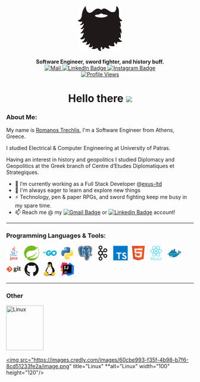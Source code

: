 <div id="header" align="center">
  <div>
  <a href="https://romanostrechlis.github.io/"><img alt="Home" id="home" width="120" height="120" src="beard.png"></a>
  </div>
  <br/>
  <div>
    <span><strong>Software Engineer, sword fighter, and history buff.</strong></span>
  </div>
  <div id="badges">
    <a href="mailto:r.trechlis@gmail.com">
      <img src="https://img.shields.io/badge/Gmail-red?style=for-the-badge&logo=gmail&logoColor=white" alt="Mail"/>
    </a>
    <a href="https://www.linkedin.com/in/romanostrechlis/">
      <img src="https://img.shields.io/badge/LinkedIn-blue?style=for-the-badge&logo=linkedin&logoColor=white" alt="LinkedIn Badge"/>
    </a>
    <a href="https://www.instagram.com/r.trechlis/">
      <img src="https://img.shields.io/badge/instagram-purple?style=for-the-badge&logo=instagram&logoColor=white" alt="Instagram Badge"/>
    </a>
  </div>
  <a href="https://github.com/RomanosTrechlis/">
    <img src="https://komarev.com/ghpvc/?username=RomanosTrechlis&style=for-the-badge" alt="Profile Views"/>
  </a>
  
  <h1>
    Hello there
    <a target="_blank" href="https://media.giphy.com/media/7JC7bCJJGj44aBwB8p/giphy.gif"><img src="https://media.giphy.com/media/hvRJCLFzcasrR4ia7z/giphy.gif" width="30px"/></a>
  </h1>
</div>

<!--
<div id="header">
  <table>
    <tr>
      <td>
        <a href="https://romanostrechlis.github.io/"><img alt="Home" id="home" width="120" height="120" src="beard.png"></a>
      </td>
      <td>
        <div id="badges" align="center">
          <p>
             <img src="https://github-readme-streak-stats.herokuapp.com/?user=RomanosTrechlis&theme=blood&hide_border=true&exclude_days=Sun%2CSat" alt="GitHub Streak Stats"/>
          </p>
          <div>
            <a href="mailto:r.trechlis@gmail.com">
              <img src="https://img.shields.io/badge/Gmail-red?style=for-the-badge&logo=gmail&logoColor=white" alt="Mail"/>
            </a>
            <a href="https://www.linkedin.com/in/romanostrechlis/">
              <img src="https://img.shields.io/badge/LinkedIn-blue?style=for-the-badge&logo=linkedin&logoColor=white" alt="LinkedIn Badge"/>
            </a>
            <a href="https://www.instagram.com/r.trechlis/">
              <img src="https://img.shields.io/badge/instagram-purple?style=for-the-badge&logo=instagram&logoColor=white" alt="Instagram Badge"/>
            </a>
            <a href="https://github.com/RomanosTrechlis/">
              <img src="https://komarev.com/ghpvc/?username=RomanosTrechlis&style=for-the-badge" alt="Profile Views"/>
            </a>
          </div>
        </div>
      </td>
    </tr>
    </table>
 </div> 
 -->

### About Me:

My name is [Romanos Trechlis](https://romanostrechlis.github.io/), I'm a Software Engineer from Athens, Greece.

I studied Electrical & Computer Engineering at University of Patras.

Having an interest in history and geopolitics I studied Diplomacy and Geopolitics at the Greek branch of Centre d’Etudes Diplomatiques et Strategiques.

+ :telescope: I’m currently working as a Full Stack Developer @[exus-ltd](https://github.com/exus-ltd)
+ :seedling: I'm always eager to learn and explore new things
+ :zap: Technology, pen & paper RPGs, and sword fighting keep me busy in my spare time.
+ :mailbox: Reach me @ my [![Gmail Badge](https://img.shields.io/badge/Gmail-red?style=flat&logo=gmail&logoColor=white)](mailto:r.trechlis@gmail.com) or [![Linkedin Badge](https://img.shields.io/badge/LinkedIn-blue?style=flat&logo=linkedin&logoColor=white)](https://www.linkedin.com/in/romanostrechlis/) account!

---

### Programming Languages & Tools:

<div>
  <img src="https://github.com/devicons/devicon/blob/master/icons/java/java-original-wordmark.svg" title="Java" alt="Java" width="40" height="40"/>&nbsp;
  <img src="https://github.com/devicons/devicon/blob/master/icons/spring/spring-original.svg" title="Spring" alt="Spring" width="40" height="40"/>&nbsp;
  <img src="https://github.com/devicons/devicon/blob/master/icons/go/go-original-wordmark.svg" title="Go" alt="Go" width="40" height="40"/>&nbsp;
  <img src="https://github.com/devicons/devicon/blob/master/icons/python/python-original.svg" title="Python" alt="Python" width="40" height="40"/>&nbsp;
  <img src="https://github.com/devicons/devicon/blob/master/icons/postgresql/postgresql-original.svg" title="Python" alt="Python" width="40" height="40"/>&nbsp;
  <img src="https://github.com/devicons/devicon/blob/master/icons/apachekafka/apachekafka-original.svg" title="TypeScript" alt="TypeScript" width="40" height="40"/>&nbsp;
  <img src="https://github.com/devicons/devicon/blob/master/icons/typescript/typescript-original.svg" title="TypeScript" alt="TypeScript" width="40" height="40"/>&nbsp;
  <img src="https://github.com/devicons/devicon/blob/master/icons/html5/html5-original.svg" title="HTML5" alt="HTML" width="40" height="40"/>&nbsp;
  <img src="https://github.com/devicons/devicon/blob/master/icons/react/react-original-wordmark.svg" title="React" alt="React" width="40" height="40"/>&nbsp;
  <img src="https://github.com/devicons/devicon/blob/master/icons/docker/docker-original.svg" title="Docker"  alt="Docker" width="40" height="40"/>&nbsp;
  <img src="https://github.com/devicons/devicon/blob/master/icons/git/git-original-wordmark.svg" title="Git" **alt="Git" width="40" height="40"/>&nbsp;
  <img src="https://github.com/devicons/devicon/blob/master/icons/github/github-original.svg" title="GitHub" **alt="GitHub" width="40" height="40"/>&nbsp;
  <img src="https://github.com/devicons/devicon/blob/master/icons/linux/linux-original.svg" title="Linux" **alt="Linux" width="40" height="40"/>&nbsp;
  <img src="https://github.com/devicons/devicon/blob/master/icons/intellij/intellij-original.svg" title="Linux" **alt="Linux" width="40" height="40"/>&nbsp;
</div>

---

### Other

<div>
  <a href="https://www.credly.com/badges/613fabd8-5a5e-4470-b7ba-79cee7dad72a"><img src="https://images.credly.com/size/340x340/images/f786ecd2-dce6-49d1-b7c6-6dcd832f8b14/image.png" title="Linux" **alt="Linux" width="100" height="120"/></a>&nbsp;
  
  <a href="https://www.credly.com/earner/earned/badge/7f7b43fe-524a-4943-9b97-f54070b75cc2"><img src="https://images.credly.com/images/60cbe993-f35f-4b98-b7f6-8cd51233fe2a/image.png" title="Linux" **alt="Linux" width="100" height="120"/></a>&nbsp;
</div>

<!-- 

---

### :fire: My Stats:

<img src="https://github-readme-streak-stats.herokuapp.com/?user=RomanosTrechlis&theme=blood&hide_border=true&exclude_days=Sun%2CSat" alt="GitHub Streak Stats"/>
<img src="https://github-readme-stats.vercel.app/api/top-langs/?username=RomanosTrechlis" alt="Top Lang stats"/>
<img src="https://github-readme-stats.vercel.app/api?username=RomanosTrechlis" alt="Stats"/>

<div>
  <img src="https://github-profile-trophy.vercel.app/?username=RomanosTrechlis&column=-1" alt="GitHub Trophies"/>
</div>
 -->

